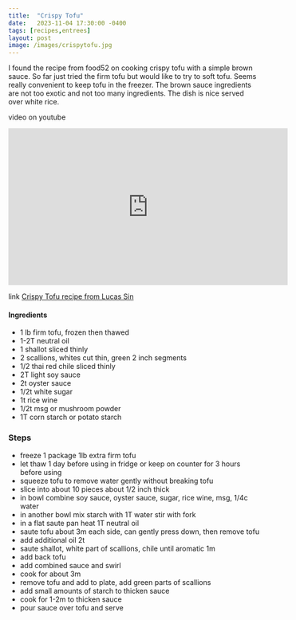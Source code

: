 ```yaml
---
title:  "Crispy Tofu"
date:   2023-11-04 17:30:00 -0400
tags: [recipes,entrees]
layout: post
image: /images/crispytofu.jpg
---
```


I found the recipe from food52 on cooking crispy tofu with a simple brown sauce. So far just tried the firm tofu but would like to try to soft tofu. Seems really convenient to keep tofu in the freezer.  The brown sauce ingredients are not too exotic and not too many ingredients. The dish is nice served over white rice.

video on youtube
<iframe width="560" height="315" src="https://www.youtube.com/embed/czf4uNUrwQg" title="YouTube video player" frameborder="0" allow="accelerometer; autoplay; clipboard-write; encrypted-media; gyroscope; picture-in-picture; web-share" allowfullscreen></iframe>


link
[Crispy Tofu recipe from Lucas Sin](https://food52.com/recipes/87911-best-pan-fried-tofu-recipe)

#### Ingredients
- 1 lb firm tofu, frozen then thawed
- 1-2T neutral oil
- 1 shallot sliced thinly
- 2 scallions, whites cut thin, green 2 inch segments
- 1/2 thai red chile sliced thinly
- 2T light soy sauce
- 2t oyster sauce
- 1/2t white sugar
- 1t rice wine
- 1/2t msg or mushroom powder
- 1T corn starch or potato starch

### Steps
- freeze 1 package 1lb extra firm tofu
- let thaw 1 day before using in fridge or keep on counter for 3 hours before using
- squeeze tofu to remove water gently without breaking tofu
- slice into about 10 pieces about 1/2 inch thick
- in bowl combine soy sauce, oyster sauce, sugar, rice wine, msg, 1/4c water
- in another bowl mix starch with 1T water stir with fork
- in a flat saute pan heat 1T neutral oil
- saute tofu about 3m each side, can gently press down, then remove tofu
- add additional oil 2t
- saute shallot, white part of scallions, chile until aromatic 1m
- add back tofu
- add combined sauce and swirl
- cook for about 3m
- remove tofu and add to plate, add green parts of scallions
- add small amounts of starch to thicken sauce
- cook for 1-2m to thicken sauce
- pour sauce over tofu and serve

